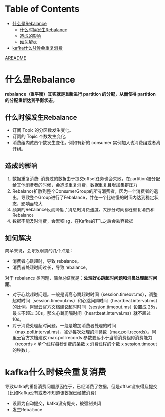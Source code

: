 # Table of Contents

* [什么是Rebalance](#什么是rebalance)
  * [什么时候发生Rebalance](#什么时候发生rebalance)
  * [造成的影响](#造成的影响)
  * [如何解决](#如何解决)
* [kafka什么时候会重复消费](#kafka什么时候会重复消费)



[AREADME](../学习/I.分布式/kafka/AREADME.md)



# 什么是Rebalance



**rebalance（重平衡）其实就是重新进行 partition 的分配，从而使得 partition 的分配重新达到平衡状态。**


## 什么时候发生Rebalance

- 订阅 Topic 的分区数发生变化。
- 订阅的 Topic 个数发生变化。
- 消费组内成员个数发生变化。例如有新的 consumer 实例加入该消费组或者离开组。
  

## 造成的影响

1. 数据重复消费: 消费过的数据由于提交offset任务也会失败，在partition被分配给其他消费者的时候，会造成重复消费，数据重复且增加集群压力
2. Rebalance扩散到整个ConsumerGroup的所有消费者，因为一个消费者的退出，导致整个Group进行了Rebalance，并在一个比较慢的时间内达到稳定状态，影响面较大
3. 频繁的Rebalance反而降低了消息的消费速度，大部分时间都在重复消费和Rebalance
4. 数据不能及时消费，会累积lag，在Kafka的TTL之后会丢弃数据



## 如何解决

简单来说，会导致崩溃的几个点是：

- 消费者心跳超时，导致 rebalance。
- 消费者处理时间过长，导致 rebalance。



对于 rebalance 类问题，简单总结就是：**处理好心跳超时问题和消费处理超时问题**。

- 对于心跳超时问题。一般是调高心跳超时时间（session.timeout.ms），调整超时时间（session.timeout.ms）和心跳间隔时间（heartbeat.interval.ms）的比例。阿里云官方文档建议超时时间（session.timeout.ms）设置成 25s，最长不超过 30s。那么心跳间隔时间（heartbeat.interval.ms）就不超过 10s。
- 对于消费处理超时问题。一般是增加消费者处理的时间（max.poll.interval.ms），减少每次处理的消息数（max.poll.records）。阿里云官方文档建议 max.poll.records 参数要远小于当前消费组的消费能力（records < 单个线程每秒消费的条数 x 消费线程的个数 x session.timeout的秒数）。




# kafka什么时候会重复消费

导致kafka的重复消费问题原因在于，已经消费了数据，但是offset没来得及提交（比如Kafka没有或者不知道该数据已经被消费）



+ 设置为自动提交，kafka没有提交，被强制关闭
+ 发生Rebalance
